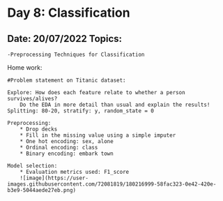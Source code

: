 Day 8: Classification
================================================
Date: 20/07/2022
Topics:
------------------
	-Preprocessing Techniques for Classification


Home work:

	#Problem statement on Titanic dataset:
	
	Explore: How does each feature relate to whether a person survives/alives? 
		Do the EDA in more detail than usual and explain the results! 
	Splitting: 80-20, stratify: y, random_state = 0
	
	Preprocessing: 
		* Drop decks
		* Fill in the missing value using a simple imputer 
		* One hot encoding: sex, alone 
		* Ordinal encoding: class 
		* Binary encoding: embark town
	
	Model selection: 
		* Evaluation metrics used: F1_score 
		![image](https://user-images.githubusercontent.com/72081819/180216999-58fac323-0e42-420e-b3e9-5044aede27eb.png)
